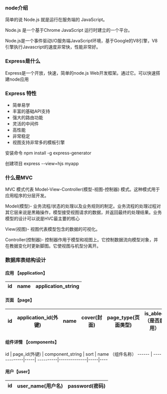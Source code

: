 ### node介绍

简单的说 Node.js 就是运行在服务端的 JavaScript。

Node.js 是一个基于Chrome JavaScript 运行时建立的一个平台。

Node.js是一个事件驱动I/O服务端JavaScript环境，基于Google的V8引擎，V8引擎执行Javascript的速度非常快，性能非常好。


### Express是什么
Express是一个开放，快速，简单的node.js Web开发框架。通过它。可以快速搭建node应用

### Express 特性
- 简单易学
- 丰富的基础API支持
- 强大的路由功能
- 灵活的中间件
- 高性能
- 非常稳定
- 视图支持非常多的模板引擎

安装命令
npm install -g express-generator

创建项目
express --view=hjs myapp

### 什么是MVC

MVC 模式代表 Model-View-Controller(模型-视图-控制器) 模式。这种模式用于应用程序的分层开发。

Model(模型)- 业务流程/状态的处理以及业务规则的制定。业务流程的处理过程对其它层来说是黒箱操作，模型接受视图请求的数据，并返回最终的处理结果。业务模型的设计可以说是HVC最主要的核心

View(视图)- 视图代表模型包含的数据的可视化。

Controller(控制器)- 控制器作用于模型和视图上。它控制数据流向模型对象，并在教据变化时更新脚图。它使视图与机型分离开。

### 数据库表结构设计

#### 应用 【application】

id   | name  | application_string
-----|------- | --------

#### 页面 【page】

id   | application_id(外键) | name |cover(封面) | page_type(页面类型) | is_abled （是否启用）| page_string |update_time |create_time| creator（创建人）| share_desc（微信分享文案）| share_image （微信分享图片）|
---- | --------- | ---------|----------| -----|-----|------|-----|----|----|---|---

#### 组件详情 【components】

id | page_id(外键) | component_string | sort | name （组件名称）
------ | -------------|-----| ----------|--------------|-----|----

#### 用户【user】

id | user_name(用户名) | password(密码)
-----|-----|----

